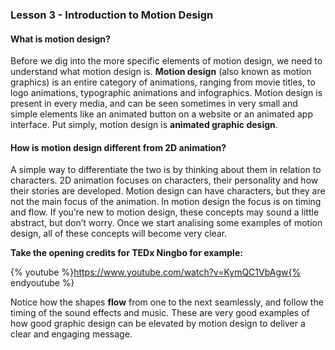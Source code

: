 ### Lesson 3 - Introduction to Motion Design

#### What is motion design?

Before we dig into the more specific elements of motion design, we need to understand what motion design is. **Motion design** (also known as motion graphics) is an entire category of animations, ranging from movie titles, to logo animations, typographic animations and infographics. Motion design is present in every media, and can be seen sometimes in very small and simple elements like an animated button on a website or an animated app interface. Put simply, motion design is **animated graphic design**.

#### How is motion design different from 2D animation?

A simple way to differentiate the two is by thinking about them in relation to characters. 2D animation focuses on characters, their personality and how their stories are developed. Motion design can have characters, but they are not the main focus of the animation. In motion design the focus is on timing and flow. If you’re new to motion design, these concepts may sound a little abstract, but don’t worry. Once we start analising some examples of motion design, all of these concepts will become very clear.

**Take the opening credits for TEDx Ningbo for example:**

{% youtube %}https://www.youtube.com/watch?v=KymQC1VbAgw{% endyoutube %}

Notice how the shapes **flow** from one to the next seamlessly, and follow the timing of the sound effects and music. These are very good examples of how good graphic design can be elevated by motion design to deliver a clear and engaging message.